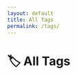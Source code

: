 ```yaml
---
layout: default
title: All Tags
permalink: /tags/
---
```


<h1>🏷 All Tags</h1>
<div id="tag-graph" style="border: 1px solid var(--tertiary); height: 60vh; margin-top: 2rem;"></div>

<link href="https://unpkg.com/vis-network/styles/vis-network.css" rel="stylesheet" />
<script src="https://unpkg.com/vis-network/standalone/umd/vis-network.min.js"></script>

<script>
document.addEventListener("DOMContentLoaded", function () {
  const root = document.documentElement;
  const vars = getComputedStyle(root);

  const bgColor = vars.getPropertyValue('--secondary').trim();
  const borderColor = vars.getPropertyValue('--tertiary').trim();
  const edgeColor = vars.getPropertyValue('--darkgray').trim();
  const labelColor = edgeColor;
  const highlightColor = vars.getPropertyValue('--highlight').trim();

  const nodes = new vis.DataSet();
  const edges = [];
  const tagIds = [];

  // Build tag nodes
  {% assign seen_tags = "" | split: "" %}
  {% for note in site.notes %}
    {% if note.published != false and note.tags %}
      {% for tag in note.tags %}
        {% assign slug = tag | slugify %}
        {% unless seen_tags contains slug %}
          {% assign seen_tags = seen_tags | push: slug %}
          {% assign tag_count = 0 %}
          {% for other_note in site.notes %}
            {% if other_note.published != false and other_note.tags contains tag %}
              {% assign tag_count = tag_count | plus: 1 %}
            {% endif %}
          {% endfor %}
          {% assign node_size = tag_count | times: 1.5 | plus: 3 %}
          {% if node_size > 12 %}
            {% assign node_size = 12 %}
          {% endif %}
          {% if node_size < 5 %}
            {% assign node_size = 5 %}
          {% endif %}
          nodes.add({
            id: "{{ slug }}",
            label: "{{ tag }}",
            value: {{ node_size }},
            color: {
              background: bgColor,
              border: borderColor,
              highlight: {
                background: highlightColor,
                border: borderColor
              }
            },
            font: {
              color: labelColor,
              face: "IBM Plex Mono",
              size: 12,
              vadjust: 6
            },
            href: "{{ '/tags/' | append: slug | append: '/' | relative_url }}"
          });
          tagIds.push("{{ slug }}");
        {% endunless %}
      {% endfor %}
    {% endif %}
  {% endfor %}

  // Connect all tags with dashed edges
  for (let i = 0; i < tagIds.length; i++) {
    for (let j = i + 1; j < tagIds.length; j++) {
      edges.push({
        id: `${tagIds[i]}-${tagIds[j]}`,
        from: tagIds[i],
        to: tagIds[j],
        color: {
          color: edgeColor,
          opacity: 0.5
        },
        width: 0.7,
        dashes: [2, 4]
      });
    }
  }

  const container = document.getElementById("tag-graph");
  const data = { nodes, edges: new vis.DataSet(edges) };

  const options = {
    layout: {
      improvedLayout: true
    },
    physics: {
      enabled: true,
      solver: 'forceAtlas2Based',
      forceAtlas2Based: {
        gravitationalConstant: -50,
        springLength: 100,
        springConstant: 0.02
      },
      stabilization: {
        iterations: 150
      }
    },
    interaction: {
      hover: true,
      dragNodes: true,
      zoomView: true
    },
    nodes: {
      shape: "dot",
      scaling: {
        min: 5,
        max: 12
      },
      borderWidth: 2
    },
    edges: {
      smooth: false
    }
  };

  const network = new vis.Network(container, data, options);

  // On click: slightly bold connected lines, no color change
  network.on("click", function (params) {
    if (params.nodes.length > 0) {
      const id = params.nodes[0];
      const node = nodes.get(id);
      const connectedEdges = network.getConnectedEdges(id);

      // Bold the lines slightly
      connectedEdges.forEach(eId => {
        const original = data.edges.get(eId);
        data.edges.update({
          id: eId,
          width: 1.5 // Slight increase only
        });
      });

      if (node.href) {
        setTimeout(() => {
          window.location.href = node.href;
        }, 100);
      }
    }
  });
});
</script>
